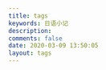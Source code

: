 ```yaml
---
title: tags
keywords: 日语小记
description:
comments: false
date: 2020-03-09 13:50:05
layout: tags
---
```

